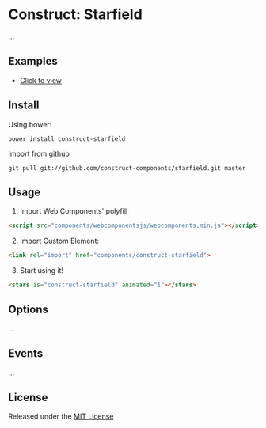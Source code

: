 # Construct: Starfield

...


## Examples

* [Click to view](./examples/index.html)


## Install

Using bower:
```
bower install construct-starfield
```

Import from github
```
git pull git://github.com/construct-components/starfield.git master
```


## Usage

1. Import Web Components' polyfill

```html
<script src="components/webcomponentsjs/webcomponents.min.js"></script>
```

2. Import Custom Element:
```html
<link rel="import" href="components/construct-starfield">
```

3. Start using it!

```html
<stars is="construct-starfield" animated="1"></stars>
```


## Options

...


## Events

...


## License

Released under the [MIT License](http://makesites.org/licenses/MIT)
